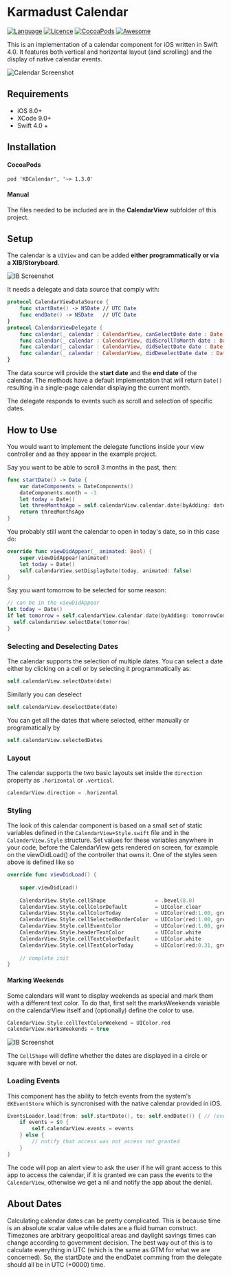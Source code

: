 # Karmadust Calendar #

[![Language](https://img.shields.io/badge/Swift-4.0-orange.svg?style=flat)](https://swift.org)
[![Licence](https://img.shields.io/dub/l/vibe-d.svg?maxAge=2592000)](https://opensource.org/licenses/MIT)
[![CocoaPods](https://img.shields.io/cocoapods/v/KDCalendar.svg?style=flat)](https://cocoapods.org/pods/KDCalendar)
[![Awesome](https://cdn.rawgit.com/sindresorhus/awesome/d7305f38d29fed78fa85652e3a63e154dd8e8829/media/badge.svg)](https://github.com/vsouza/awesome-ios)

This is an implementation of a calendar component for iOS written in Swift 4.0. It features both vertical and horizontal layout (and scrolling) and the display of native calendar events.

![Calendar Screenshot](https://github.com/mmick66/CalendarView/blob/master/Assets/screenshots.png)

## Requirements

* iOS 8.0+
* XCode 9.0+
* Swift 4.0 +

## Installation

#### CocoaPods

```
pod 'KDCalendar', '~> 1.3.0'
```

#### Manual

The files needed to be included are in the **CalendarView** subfolder of this project.

## Setup

The calendar is a `UIView` and can be added **either programmatically or via a XIB/Storyboard**. 

![IB Screenshot](https://github.com/mmick66/CalendarView/blob/master/Assets/Screen%20Shot%202017-10-30%20at%2014.45.28.png)

It needs a delegate and data source that comply with:

```Swift
protocol CalendarViewDataSource {
    func startDate() -> NSDate // UTC Date
    func endDate() -> NSDate   // UTC Date
}
protocol CalendarViewDelegate {
    func calendar(_ calendar : CalendarView, canSelectDate date : Date) -> Bool /* default implementation */ 
    func calendar(_ calendar : CalendarView, didScrollToMonth date : Date) -> Void
    func calendar(_ calendar : CalendarView, didSelectDate date : Date, withEvents events: [CalendarEvent]) -> Void
    func calendar(_ calendar : CalendarView, didDeselectDate date : Date) -> Void /* default implementation */ 
}
```

The data source will provide the **start date** and the **end date** of the calendar. The methods have a default implementation that will return `Date()` resulting in a single-page calendar displaying the current month. 

The delegate responds to events such as scroll and selection of specific dates.

## How to Use

You would want to implement the delegate functions inside your view controller and as they appear in the example project.

Say you want to be able to scroll 3 months in the past, then:

```Swift
func startDate() -> Date {
    var dateComponents = DateComponents()
    dateComponents.month = -3
    let today = Date()
    let threeMonthsAgo = self.calendarView.calendar.date(byAdding: dateComponents, to: today)
    return threeMonthsAgo
}
```

You probably still want the calendar to open in today's date, so in this case do:

```Swift
override func viewDidAppear(_ animated: Bool) {
    super.viewDidAppear(animated)
    let today = Date()
    self.calendarView.setDisplayDate(today, animated: false)        
}
```

Say you want tomorrow to be selected for some reason:

```Swift
// can be in the viewDidAppear
let today = Date()
if let tomorrow = self.calendarView.calendar.date(byAdding: tomorrowComponents, to: today) {
  self.calendarView.selectDate(tomorrow)
}
```

### Selecting and Deselecting Dates

The calendar supports the selection of multiple dates. You can select a date either by clicking on a cell or by selecting it programmatically as:

```Swift
self.calendarView.selectDate(date)
```

Similarly you can deselect

```Swift
self.calendarView.deselectDate(date)
```

You can get all the dates that where selected, either manually or programatically by

```Swift
self.calendarView.selectedDates
```

### Layout

The calendar supports the two basic layouts set inside the `direction` property as `.horizontal` or `.vertical`.

```Swift
calendarView.direction = .horizontal
```


### Styling

The look of this calendar component is based on a small set of static variables defined in the `CalendarView+Style.swift` file and in the `CalanderView.Style` structure. Set values for these variables anywhere in your code, before the CalendarView gets rendered on screen, for example on the viewDidLoad() of the controller that owns it. One of the styles seen above is defined like so

```Swift
override func viewDidLoad() {
    
    super.viewDidLoad()
    
    CalendarView.Style.cellShape                = .bevel(8.0)
    CalendarView.Style.cellColorDefault         = UIColor.clear
    CalendarView.Style.cellColorToday           = UIColor(red:1.00, green:0.84, blue:0.64, alpha:1.00)
    CalendarView.Style.cellSelectedBorderColor  = UIColor(red:1.00, green:0.63, blue:0.24, alpha:1.00)
    CalendarView.Style.cellEventColor           = UIColor(red:1.00, green:0.63, blue:0.24, alpha:1.00)
    CalendarView.Style.headerTextColor          = UIColor.white
    CalendarView.Style.cellTextColorDefault     = UIColor.white
    CalendarView.Style.cellTextColorToday       = UIColor(red:0.31, green:0.44, blue:0.47, alpha:1.00)
    
    // complete init
}
```

#### Marking Weekends

Some calendars will want to display weekends as special and mark them with a different text color. To do that, first selt the marksWeekends variable on the calendarView itself and (optionally) define the color to use.

```Swift
CalendarView.Style.cellTextColorWeekend = UIColor.red
calendarView.marksWeekends = true
```

![IB Screenshot](https://github.com/mmick66/CalendarView/blob/master/Assets/Screen%20Shot%202018-02-05%20at%2012.17.38.png)

The `CellShape` will define whether the dates are displayed in a circle or square with bevel or not.

### Loading Events

This component has the ability to fetch events from the system's `EKEventStore` which is syncronised with the native calendar provided in iOS. 

```Swift
EventsLoader.load(from: self.startDate(), to: self.endDate()) { // (events:[CalendarEvent]?) in
    if events = $0 {
        self.calendarView.events = events
    } else {
        // notify that access was not access not granted
    }
}
```

The code will pop an alert view to ask the user if he will grant access to this app to access the calendar, if it is granted we can pass the events to the `CalendarView`, otherwise we get a nil and notify the app about the denial.

## About Dates

Calculating calendar dates can be pretty complicated. This is because time is an absolute scalar value while dates are a fluid human construct. Timezones are arbitrary geopolitical areas and daylight savings times can change according to government decision. The best way out of this is to calculate everything in UTC (which is the same as GTM for what we are concerned). So, the startDate and the endDatet comming from the delegate should all be in UTC (+0000) time.
